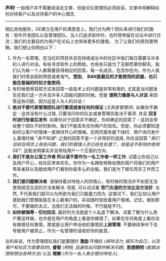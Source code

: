 **声明!** 一般用户并不需要阅读此文章，但是论坛管理则必须阅读。文章中将解释如何对待客户以及对待客户的中心理念.

---

相比其他服务，GE建立在用户的满意度上。我们分为两个团队来进行我们的服务：软件开发团队以及管理团队。当人们追求软件时，也时常停留在论坛中进行交流；我们的主要目的为用户在论坛上也带来更多的激情。 为了让我们的原则更明确，我们想让你明白以下：

1. 作为一名管理，在当红的项目并且在持续成长中的社区中我们每日需要与许多的人进行对话。有些寻求软件上的帮助，也有些只是为了无聊而罩你聊天。我们认为每一个人都需要获得相应的回答。每一名成员，包含你在内，作为人类我们时常会刚到愤怒或者淘气。**宽恕**。 **BAN是最后的才能使用的武器，也只能在极端的时刻才能使用**。
2. 有时候使用官腔方式来回答一些技术上的问题是非常有用的, 尤其是当问题发生在我们这一方并且许多人回报问题的时候。但是 **请努力像是与人对话** 来回答这些问题，因为这是人与人的对话！
3. **绝对不要代表管理团队进行撒谎或者任何的保证** \(_尤其是管理员_\). 如果你不确定 - 这并没有什么过错, 只要询问你的队友或者管理员取决于事项. 并且 **回复时进行检查后发布**. 如果你对于回答并不确定，你却确定的回答了 - 这将会带给整个团队不好的影响。我们不能丢失任何用户的信任。但是，你必须要知道如何让客户的情绪一直保持开心的情绪。在网页服务器下线时，用户询问发什么事情时候  "_我不知道_"-之类的回答不是一个非常好的选择, 你应该回答 "_我们目前在网页上有些问题，我们的管理人员已经在处理了，但是这不影响你使用GE!_". 这能说明事实并且带给用户一个正面的方向.
4. **我们不是办公室工作者 所以请不要作为一名工作者一样工作**. 试着让你自己以及用户开心，给社区带来欢乐。你作为一名拥有特殊权限的用户将我们的用户带来雀跃以及能给用户们看到你是多么的全能。我们是为了娱乐而非工作而工作。
5. **我们是问题解决者**. 请保持着对待他人的同情心，有时候的情况并不如意无法使用规范合适的方法来解决. 但是, 可以试试看 **旁门左道的方法比没方法好**. 当然, 不代表我们就可以为所欲为我们只能量力而为. 这情况下，我们比较让用户感到我们管理层是在关心着用户的，并且随时安抚着用户情绪。记住，做到即可，不要做的太过，当我们无法做的时候，不行就是不行。
6. **如你被侮辱 - 切勿回击**. 最好的方法就是个人私底下解决。试着了解为什么用户要这样做，也许是在用户的角度上看是你做错了。如果在任何角度上看你没有做错任何事情，那就是让用户申诉他的事情到**上层管理**. 不要继续争吵下去导致用户被禁止，作为一名管理时请收好你的敌意。

总的来说，作为管理团队我们是要随时 **激励** 环境的 \(_保持活力; 娱乐为自己，以及用户和社区为首要目的_\), **睿智** \(_明锐; 迅速找出问题并解决问题_\), **思想開明** \(_能跳出限制想出各种方法_\) 以及 **理解** \(_作为一名人类合理对待他人_\).

